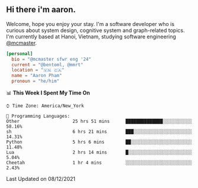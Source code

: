 <h2><b>Hi there i'm aaron. </b></h2>

Welcome, hope you enjoy your stay. I'm a software developer who is curious about system design, cognitive system and graph-related topics. I'm currently based at Hanoi, Vietnam, studying software engineering [@mcmaster](https://www.mcmaster.ca/).

```toml
[personal]
  bio = "@mcmaster sfwr eng '24"
  current = "@bentoml, @mmrt"
  location = "🇻🇳 🇨🇦"
  name = "Aaron Pham"
  pronoun = "he/him"
```
<!--<img src="https://github-readme-stats.vercel.app/api?username=aarnphm&show_icons=true&count_private=true&theme=dark" height="170"/>-->
<!--<img src="https://github-readme-stats.vercel.app/api/top-langs/?username=aarnphm&layout=compact&hide=css&theme=dark" height="170" />-->

<!--START_SECTION:waka-->
📊 **This Week I Spent My Time On** 

```text
⌚︎ Time Zone: America/New_York

💬 Programming Languages: 
Other                    25 hrs 51 mins      ██████████████░░░░░░░░░░░   58.16% 
sh                       6 hrs 21 mins       ███░░░░░░░░░░░░░░░░░░░░░░   14.31% 
Python                   5 hrs 6 mins        ██░░░░░░░░░░░░░░░░░░░░░░░   11.48% 
Lua                      2 hrs 14 mins       █░░░░░░░░░░░░░░░░░░░░░░░░   5.04% 
Cheetah                  1 hr 4 mins         ░░░░░░░░░░░░░░░░░░░░░░░░░   2.43%

```


 Last Updated on 08/12/2021
<!--END_SECTION:waka-->
